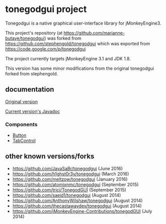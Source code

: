 # tonegodgui project

Tonegodgui is a native graphical user-interface library for jMonkeyEngine3.

This project's repository (at https://github.com/marianne-butaye/tonegodgui)
was forked from https://github.com/stephengold/tonegodgui
which was exported from https://code.google.com/p/tonegodgui

The project currently targets jMonkeyEngine 3.1 and JDK 1.8.

This version has some minor modifications from the original tonegodgui forked from stephengold.

## documentation

[Original version](https://jmonkeyengine.github.io/wiki/jme3/contributions/tonegodgui.html)

[Current version's Javadoc](dist/javadoc/index.html)

### Components
* [Button](readme/Button.md)
* [TabControl](readme/TabControl.md)

## other known versions/forks

* https://github.com/JavaSaBr/tonegodgui (June 2016)
* https://github.com/h1ghst0r3y/tonegodgui (March 2016)
* https://github.com/meltzow/tonegodgui (January 2016)
* https://github.com/atomixnmc/tonegodgui (September 2015)
* https://github.com/tricj/TonegodGUI (September 2015)
* https://github.com/saeid1/tonegodgui (August 2014)
* https://github.com/AnthonyWilshaw/tonegodgui (August 2014)
* https://github.com/thecastawaydev/tonegodgui (August 2014)
* https://github.com/jMonkeyEngine-Contributions/tonegodGUI (July 2014)
